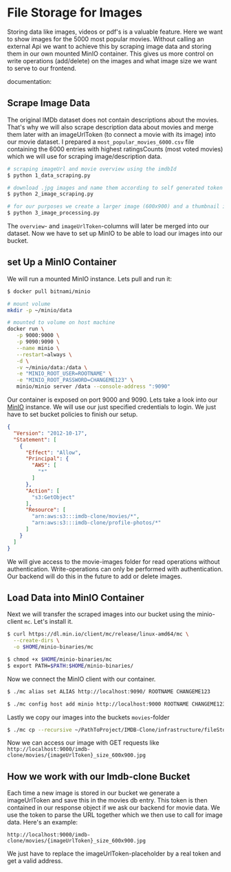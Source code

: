 
# File Storage for Images

Storing data like images, videos or pdf's is a valuable feature. Here we want to show images for the 5000 most 
popular movies. Without calling an external Api we want to achieve this by scraping image data and storing 
them in our own mounted MinIO container. This gives us more control on write operations (add/delete) on 
the images and what image size we want to serve to our frontend.

documentation:

## Scrape Image Data

The original IMDb dataset does not contain descriptions about the movies. That's why we will also scrape description 
data about movies and merge them later with an imageUrlToken (to connect a movie with its image) into our movie dataset. 
I prepared a `most_popular_movies_6000.csv` file containing the 6000 entries with highest ratingsCounts (most voted movies) 
which we will use for scraping image/description data.

```bash
# scraping imageUrl and movie overview using the imdbId
$ python 1_data_scraping.py

# download .jpg images and name them according to self generated token
$ python 2_image_scraping.py

# for our purposes we create a larger image (600x900) and a thumbnail image (120x180)
$ python 3_image_processing.py
```

The `overview`- and `imageUrlToken`-columns will later be merged into our dataset. Now we have to set up MinIO to 
be able to load our images into our bucket.

## set Up a MinIO Container

We will run a mounted MinIO instance. Lets pull and run it:

```bash
$ docker pull bitnami/minio

# mount volume
mkdir -p ~/minio/data

# mounted to volume on host machine
docker run \
   -p 9000:9000 \
   -p 9090:9090 \
   --name minio \
   --restart=always \
   -d \
   -v ~/minio/data:/data \
   -e "MINIO_ROOT_USER=ROOTNAME" \
   -e "MINIO_ROOT_PASSWORD=CHANGEME123" \
   minio/minio server /data --console-address ":9090"
```

Our container is exposed on port 9000 and 9090. Lets take a look into our [MinIO](http://localhost:9090/browser) instance.
We will use our just specified credentials to login. We just have to set bucket policies to finish our setup.

```json
{
  "Version": "2012-10-17",
  "Statement": [
    {
      "Effect": "Allow",
      "Principal": {
        "AWS": [
          "*"
        ]
      },
      "Action": [
        "s3:GetObject"
      ],
      "Resource": [
        "arn:aws:s3:::imdb-clone/movies/*",
        "arn:aws:s3:::imdb-clone/profile-photos/*"
      ]
    }
  ]
}
```

We will give access to the movie-images folder for read operations without authentication. Write-operations can only 
be performed with authentication. Our backend will do this in the future to add or delete images.

## Load Data into MinIO Container

Next we will transfer the scraped images into our bucket using the minio-client `mc`. Let's install it.

```bash
$ curl https://dl.min.io/client/mc/release/linux-amd64/mc \
  --create-dirs \
  -o $HOME/minio-binaries/mc

$ chmod +x $HOME/minio-binaries/mc
$ export PATH=$PATH:$HOME/minio-binaries/
```

Now we connect the MinIO client with our container.

```bash
$ ./mc alias set ALIAS http://localhost:9090/ ROOTNAME CHANGEME123

$ ./mc config host add minio http://localhost:9000 ROOTNAME CHANGEME123
```

Lastly we copy our images into the buckets `movies`-folder

```bash
$ ./mc cp --recursive ~/PathToProject/IMDB-Clone/infrastructure/fileStorage/movie_images_processed/ minio/imdb-clone/movies/
```

Now we can access our image with GET requests like `http://localhost:9000/imdb-clone/movies/{imageUrlToken}_size_600x900.jpg`

## How we work with our Imdb-clone Bucket

Each time a new image is stored in our bucket we generate a imageUrlToken and save this in the movies db entry. This 
token is then contained in our response object if we ask our backend for movie data. We use the token to parse the URL
together which we then use to call for image data. Here's an example:

`http://localhost:9000/imdb-clone/movies/{imageUrlToken}_size_600x900.jpg`

We just have to replace the imageUrlToken-placeholder by a real token and get a valid address.
